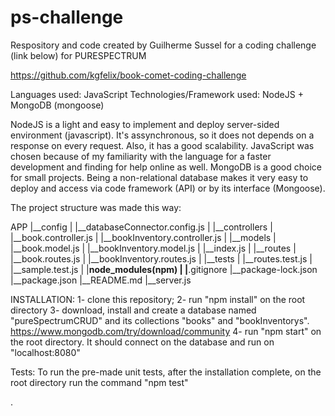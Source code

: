 # ps-challenge

Respository and code created by Guilherme Sussel for a coding challenge (link below) for PURESPECTRUM 

https://github.com/kgfelix/book-comet-coding-challenge


Languages used: JavaScript 
Technologies/Framework used: NodeJS + MongoDB (mongoose)

NodeJS is a light and easy to implement and deploy server-sided environment (javascript). It's assynchronous, so it does not depends on a response on every request. Also, it has a good scalability.
JavaScript was chosen because of my familiarity with the language for a faster development and finding for help online as well.
MongoDB is a good choice for small projects. Being a non-relational database makes it very easy to deploy and access via code framework (API) or by its interface (Mongoose).


The project structure was made this way:

APP
|__config
|   |__databaseConnector.config.js
|
|__controllers
|   |__book.controller.js
|   |__bookInventory.controller.js
|
|__models
|   |__book.model.js
|   |__bookInventory.model.js
|   |__index.js
|
|__routes
|   |__book.routes.js
|   |__bookInventory.routes.js
|
|__tests
|   |__routes.test.js
|   |__sample.test.js
|
|__node_modules(npm)
|
|__.gitignore
|__package-lock.json
|__package.json
|__README.md
|__server.js



INSTALLATION:
1- clone this repository;
2- run "npm install" on the root directory
3- download, install and create a database named "pureSpectrumCRUD" and its collections "books" and "bookInventorys". https://www.mongodb.com/try/download/community
4- run "npm start" on the root directory.
It should connect on the database and run on "localhost:8080"

Tests:
To run the pre-made unit tests, after the installation complete, on the root directory run the command "npm test"



.
